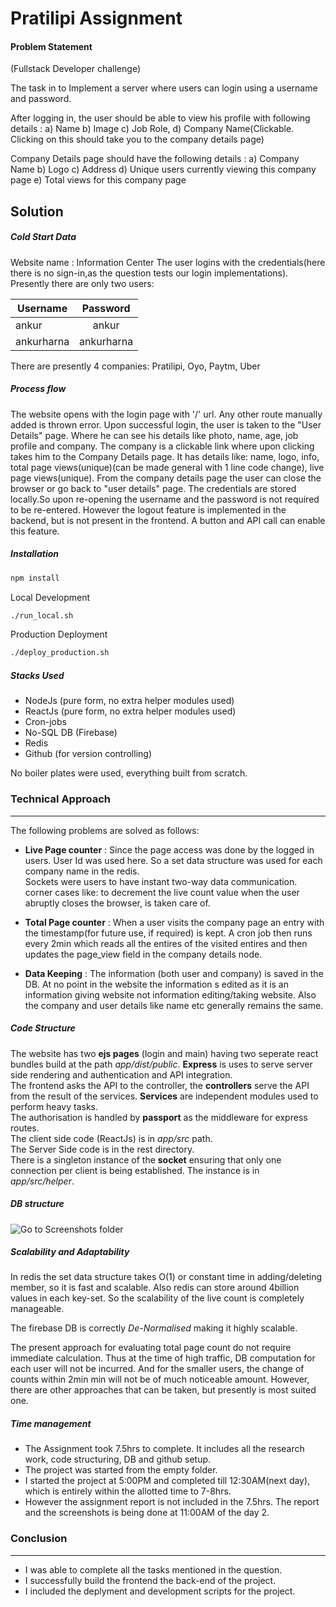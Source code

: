 # Pratilipi Assignment

#### Problem Statement
(Fullstack Developer challenge)

The task in to Implement a server where users can login using a username and password.

After logging in, the user should be able to view his profile with following details :
  a) Name
  b) Image
  c) Job Role,
  d) Company Name(Clickable. Clicking on this should take you to the company details page)

Company Details page should have the following details :
  a) Company Name
  b) Logo
  c) Address
  d) Unique users currently viewing this company page
  e) Total views for this company page

## Solution

##### Cold Start Data
Website name : Information Center
The user logins with the credentials(here there is no sign-in,as the question tests our login implementations). Presently there are only two users:

| Username      | Password      |
| ------------- |:-------------:|
| ankur         | ankur         |
| ankurharna    | ankurharna    |

There are presently 4 companies: Pratilipi, Oyo, Paytm, Uber

##### Process flow

The website opens with the login page with '/' url. Any other route manually added is thrown error.
Upon successful login, the user is taken to the "User Details" page. Where he can see his details like photo, name, age, job profile and company.
The company is a clickable link where upon clicking takes him to the Company Details page. It has details like: name, logo, info, total page views(unique)(can be made general with 1 line code change), live page views(unique).
From the company details page the user can close the browser or go back to "user details" page.
The credentials are stored locally.So upon re-opening the username and the password is not required to be re-entered.
However the logout feature is implemented in the backend, but is not present in the frontend. A button and API call can enable this feature.

##### Installation


```bash
npm install
```

Local Development

```bash
./run_local.sh
```

Production Deployment

```bash
./deploy_production.sh
```


##### Stacks Used
* NodeJs  (pure form, no extra helper modules used)
* ReactJs (pure form, no extra helper modules used)
* Cron-jobs
* No-SQL DB (Firebase)
* Redis
* Github (for version controlling)

No boiler plates were used, everything built from scratch.
<br>


### Technical Approach
----------------------
The following problems are solved as follows:
* **Live Page counter** : Since the page access was done by the logged in users. User Id was used here. So a set data structure was used for each company name in the redis.<br>
Sockets were users to have instant two-way data communication. corner cases like: to decrement the live count value when the user abruptly closes the browser, is taken care of.

* **Total Page counter** : When a user visits the company page an entry with the timestamp(for future use, if required) is kept. A cron job then runs every 2min which reads all the entires of the visited entires and then updates the page_view field in the company details node.
* **Data Keeping** :  The information (both user and company) is saved in the DB. At no point in the website the information s edited as it is an information giving website not information editing/taking website. Also the company and user details like name etc generally remains the same.

##### Code Structure
The website has two **ejs pages** (login and main) having two seperate react bundles build at the path *app/dist/public*. **Express** is uses to serve server side rendering and authentication and API integration.<br/>
The frontend asks the API to the controller, the **controllers** serve the API from the result of the services. **Services** are independent modules used to perform heavy tasks.<br/>
The authorisation is handled by **passport** as the middleware for express routes.<br/>
The client side code (ReactJs) is in *app/src* path.<br/>
The Server Side code is in the rest directory.<br/>
There is a singleton instance of the **socket** ensuring that only one connection per client is being established. The instance is in *app/src/helper*. <br/>


##### DB structure
![Go to Screenshots folder](https://github.com/ankur17/information-center/tree/master/Screenshots/DB_Structure.png "DB structure")


##### Scalability and Adaptability

In redis the set data structure takes O(1) or constant time in adding/deleting member, so it is fast and scalable. Also redis can store around 4billion values in each key-set. So the scalability of the live count is completely manageable.<br>

The firebase DB is correctly *De-Normalised* making it highly scalable. <br>

The present approach for evaluating total page count do not require immediate calculation. Thus at the time of high traffic, DB computation for each user will not be incurred. And for the smaller users, the change of counts within 2min min will not be of much noticeable amount. However, there are other approaches that can be taken, but presently is most suited one.


##### Time management

* The Assignment took 7.5hrs to complete. It includes all the research work, code structuring, DB and github setup.
* The project was started from the empty folder.
* I started the project at 5:00PM and completed till 12:30AM(next day), which is entirely within the allotted time to 7-8hrs.
* However the assignment report is not included in the 7.5hrs. The report and the screenshots is being done at 11:00AM of the day 2.



### Conclusion
----------------------
* I was able to complete all the tasks mentioned in the question.
* I successfully build the frontend the back-end of the project.
* I included the deplyment and development scripts for the project.

